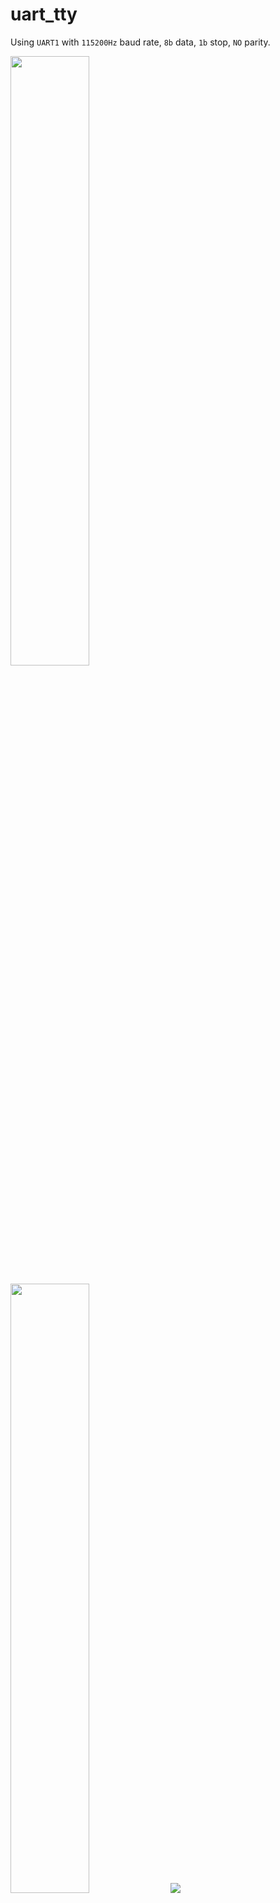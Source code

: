 # uart_tty

Using `UART1` with `115200Hz` baud rate, `8b` data, `1b` stop, `NO` parity.

[<img src="https://asciinema.org/a/283157.png" width=50%>](https://asciinema.org/a/283157)

<img src="https://raw.githubusercontent.com/martinmake/STM32F407VET6_development_board/master/resources/uart_tty/example_connection.jpg" width=50%>

<img src="https://raw.githubusercontent.com/martinmake/STM32F407VET6_development_board/master/resources/pwm_micro_servo/stm32cubemx.png">
